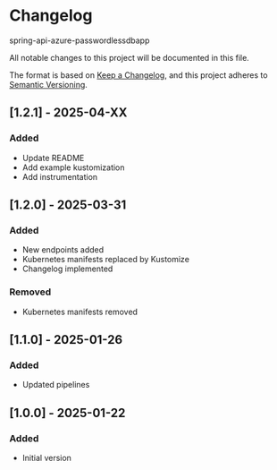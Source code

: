 # Changelog

spring-api-azure-passwordlessdbapp

All notable changes to this project will be documented in this file.

The format is based on [Keep a Changelog](https://keepachangelog.com/en/1.1.0/),
and this project adheres to [Semantic Versioning](https://semver.org/spec/v2.0.0.html).

## [1.2.1] - 2025-04-XX

### Added

- Update README
- Add example kustomization
- Add instrumentation

## [1.2.0] - 2025-03-31

### Added

- New endpoints added
- Kubernetes manifests replaced by Kustomize
- Changelog implemented

### Removed

- Kubernetes manifests removed

## [1.1.0] - 2025-01-26

### Added

- Updated pipelines

## [1.0.0] - 2025-01-22

### Added

- Initial version

